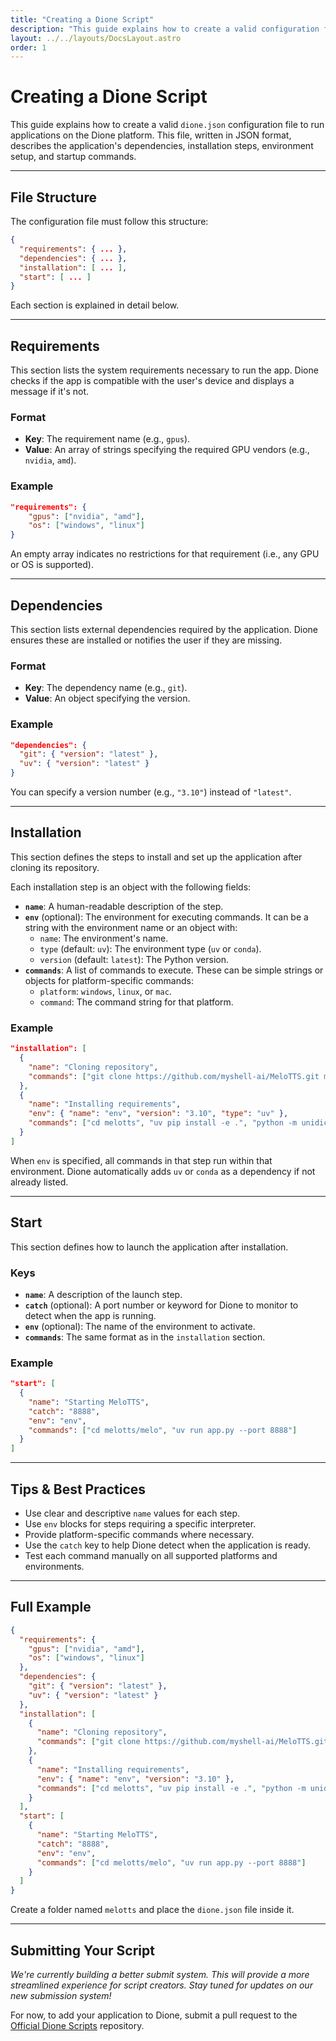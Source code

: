 ```yaml
---
title: "Creating a Dione Script"
description: "This guide explains how to create a valid configuration file for applications on the Dione platform."
layout: ../../layouts/DocsLayout.astro
order: 1
---
```


# Creating a Dione Script

This guide explains how to create a valid `dione.json` configuration file to run applications on the Dione platform. This file, written in JSON format, describes the application's dependencies, installation steps, environment setup, and startup commands.

---

## File Structure

The configuration file must follow this structure:

```json
{
  "requirements": { ... },
  "dependencies": { ... },
  "installation": [ ... ],
  "start": [ ... ]
}
```

Each section is explained in detail below.

---

## Requirements

This section lists the system requirements necessary to run the app. Dione checks if the app is compatible with the user's device and displays a message if it's not.

### Format

-   **Key**: The requirement name (e.g., `gpus`).
-   **Value**: An array of strings specifying the required GPU vendors (e.g., `nvidia`, `amd`).

### Example

```json
"requirements": {
    "gpus": ["nvidia", "amd"],
    "os": ["windows", "linux"]
}
```

An empty array indicates no restrictions for that requirement (i.e., any GPU or OS is supported).

---

## Dependencies

This section lists external dependencies required by the application. Dione ensures these are installed or notifies the user if they are missing.

### Format

-   **Key**: The dependency name (e.g., `git`).
-   **Value**: An object specifying the version.

### Example

```json
"dependencies": {
  "git": { "version": "latest" },
  "uv": { "version": "latest" }
}
```

You can specify a version number (e.g., `"3.10"`) instead of `"latest"`.

---

## Installation

This section defines the steps to install and set up the application after cloning its repository.

Each installation step is an object with the following fields:

-   **`name`**: A human-readable description of the step.
-   **`env`** (optional): The environment for executing commands. It can be a string with the environment name or an object with:
    -   `name`: The environment's name.
    -   `type` (default: `uv`): The environment type (`uv` or `conda`).
    -   `version` (default: `latest`): The Python version.
-   **`commands`**: A list of commands to execute. These can be simple strings or objects for platform-specific commands:
    -   `platform`: `windows`, `linux`, or `mac`.
    -   `command`: The command string for that platform.

### Example

```json
"installation": [
  {
    "name": "Cloning repository",
    "commands": ["git clone https://github.com/myshell-ai/MeloTTS.git melotts"]
  },
  {
    "name": "Installing requirements",
    "env": { "name": "env", "version": "3.10", "type": "uv" },
    "commands": ["cd melotts", "uv pip install -e .", "python -m unidic download"]
  }
]
```

When `env` is specified, all commands in that step run within that environment. Dione automatically adds `uv` or `conda` as a dependency if not already listed.

---

## Start

This section defines how to launch the application after installation.

### Keys

-   **`name`**: A description of the launch step.
-   **`catch`** (optional): A port number or keyword for Dione to monitor to detect when the app is running.
-   **`env`** (optional): The name of the environment to activate.
-   **`commands`**: The same format as in the `installation` section.

### Example

```json
"start": [
  {
    "name": "Starting MeloTTS",
    "catch": "8888",
    "env": "env",
    "commands": ["cd melotts/melo", "uv run app.py --port 8888"]
  }
]
```

---

## Tips & Best Practices

-   Use clear and descriptive `name` values for each step.
-   Use `env` blocks for steps requiring a specific interpreter.
-   Provide platform-specific commands where necessary.
-   Use the `catch` key to help Dione detect when the application is ready.
-   Test each command manually on all supported platforms and environments.

---

## Full Example

```json
{
  "requirements": {
    "gpus": ["nvidia", "amd"],
    "os": ["windows", "linux"]
  },
  "dependencies": {
    "git": { "version": "latest" },
    "uv": { "version": "latest" }
  },
  "installation": [
    {
      "name": "Cloning repository",
      "commands": ["git clone https://github.com/myshell-ai/MeloTTS.git melotts"]
    },
    {
      "name": "Installing requirements",
      "env": { "name": "env", "version": "3.10" },
      "commands": ["cd melotts", "uv pip install -e .", "python -m unidic download"]
    }
  ],
  "start": [
    {
      "name": "Starting MeloTTS",
      "catch": "8888",
      "env": "env",
      "commands": ["cd melotts/melo", "uv run app.py --port 8888"]
    }
  ]
}
```

Create a folder named `melotts` and place the `dione.json` file inside it.

---

## Submitting Your Script

*We're currently building a better submit system. This will provide a more streamlined experience for script creators. Stay tuned for updates on our new submission system!*

For now, to add your application to Dione, submit a pull request to the [Official Dione Scripts](https://github.com/dioneapp/official-scripts) repository.

